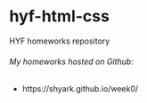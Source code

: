 # hyf-html-css
HYF homeworks repository

<h6>My homeworks hosted on Github:</h6>
<ul>
  <li>
     https://shyark.github.io/week0/
  </li>
</ul>
